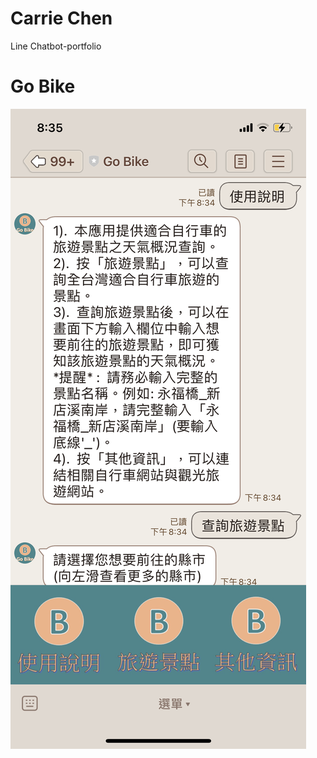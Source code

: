 # Carrie Chen
Line Chatbot-portfolio

# Go Bike


![](https://github.com/cywcarrie/Carrie_Line-Chatbot_Portfolio/blob/main/IMG_3078.PNG)
